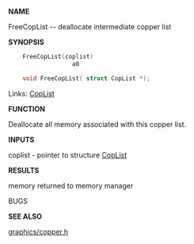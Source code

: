 
**NAME**

FreeCopList -- deallocate intermediate copper list

**SYNOPSIS**

```c
    FreeCopList(coplist)
                  a0

    void FreeCopList( struct CopList *);

```
Links: [CopList](_00AD) 

**FUNCTION**

Deallocate all memory associated with this copper list.

**INPUTS**

coplist  - pointer to structure [CopList](_00AD)

**RESULTS**

memory returned to memory manager

BUGS

**SEE ALSO**

[graphics/copper.h](_00AD)
